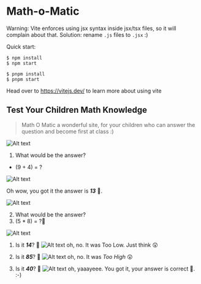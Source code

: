 # Math-o-Matic

Warning: Vite enforces using jsx syntax inside jsx/tsx files, so it will complain about that. Solution: rename `.js` files to `.jsx` :)

Quick start:

```
$ npm install
$ npm start
````

```
$ pnpm install
$ pnpm start
````


Head over to https://vitejs.dev/ to learn more about using vite



## Test Your Children Math Knowledge

> Math O Matic a wonderful site, for your children who can answer the question and become first at class :)

![Alt text](image.png)

1. What would be the answer? 
  + (9 + 4) = ?

![Alt text](image-2.png)

Oh wow, you got it the answer is **_13_** 🥳.

![Alt text](image-1.png)

2. What would be the answer? 
  1. (5 * 8) = ?🤔

![Alt text](image-3.png)

  1. Is it _**14**_? 🤔
  ![Alt text](image-4.png)
  oh, no. It was Too Low. Just think 😲

  2. Is it _**85**_? 🤔
  ![Alt text](image-5.png)
  oh, no. It was _Too High_ 😲

  3. Is it _**40**_? 🤔
  ![Alt text](image-5-1.png)
  oh, yaaayeee. You got it, your answer is correct 🥳. :-)


